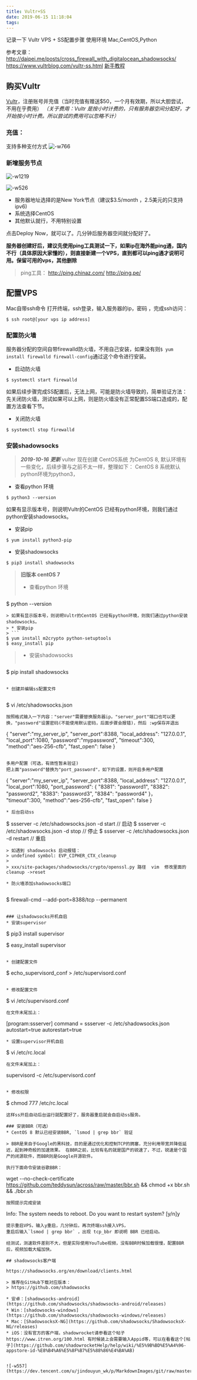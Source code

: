 ```yaml
---
title: Vultr+SS
date: 2019-06-15 11:18:04
tags:
---
```

记录一下 Vultr VPS + SS配置步骤 
使用环境 Mac,CentOS,Python
<!-- more -->

> 
参考文章：
http://daipei.me/posts/cross_firewall_with_digitalocean_shadowsocks/
https://www.vultrblog.com/vultr-ss.html
[新手教程 ](https://medium.com/@jackme256/%E7%A7%91%E5%AD%A6%E4%B8%8A%E7%BD%91-vultr-vps-%E6%90%AD%E5%BB%BA-shadowsocks-ss-%E6%95%99%E7%A8%8B-%E6%96%B0%E6%89%8B%E5%90%91-968613081aae)

## 购买Vultr
[Vultr](https://www.vultr.com/)，注册账号并充值（当时充值有赠送$50，一个月有效期，所以大胆尝试，不用在乎费用）
*（关于费用：Vultr 是按小时计费的，只有服务器空间分配好，才开始按小时计费。所以尝试的费用可以忽略不计）*
### 充值：
支持多种支付方式
![-w766](https://dev.tencent.com/u/jindouyun_wk/p/MarkdownImages/git/raw/master/15605706239682.jpg)


### 新增服务节点
![-w1219](https://dev.tencent.com/u/jindouyun_wk/p/MarkdownImages/git/raw/master/15605706576082.jpg)

![-w526](https://dev.tencent.com/u/jindouyun_wk/p/MarkdownImages/git/raw/master/15605709484524.jpg)

* 服务器地址选择的是New York节点（建议$3.5/month ，2.5美元的只支持ipv6)
* 系统选择CentOS
* 其他默认就行，不用特别设置

点击Deploy Now，就可以了。几分钟后服务器空间就分配好了。

**服务器创建好后，建议先使用ping工具测试一下，如果ip在海外能ping通，国内不行（具体原因大家懂的），则直接新建一个VPS，直到都可以ping通才说明可用。保留可用的vps，其他删除**
> ping工具：
> http://ping.chinaz.com/ 
> http://ping.pe/

## 配置VPS
Mac自带ssh命令
打开终端，ssh登录，输入服务器的ip，密码 ，完成ssh访问：
```
$ ssh root@[your vps ip address]
```

### 配置防火墙
服务器分配的空间自带firewalld防火墙，不用自己安装，如果没有则`$ yum install firewalld firewall-config`通过这个命令进行安装。

* 启动防火墙

```
$ systemctl start firewalld
```
如果后续步骤完成SS配置后，无法上网，可能是防火墙导致的，简单验证方法：先关闭防火墙，测试如果可以上网，则是防火墙没有正常配置SS端口造成的，配置方法查看下节。

* 关闭防火墙

```
$ systemctl stop firewalld
```

### 安装shadowsocks
> ***2019-10-16 更新***
> vulter 现在创建 CentOS系统 为CentOS 8, 默认环境有一些变化，后续步骤与之前不太一样，整理如下：
CentOS 8 系统默认python环境为python3，

* 查看python 环境

```
$ python3 --version
```
如果有显示版本号，则说明Vultr的CentOS 已经有python环境，则我们通过python安装shadowsocks。

* 安装pip

```
$ yum install python3-pip
```

* 安装shadowsocks

```
$ pip3 install shadowsocks
```



> **旧版本 centOS 7**
> * 查看python 环境
> ```
$ python --version
```
> 如果有显示版本号，则说明Vultr的CentOS 已经有python环境，则我们通过python安装shadowsocks。
> * 安装pip
> ```
$ yum install m2crypto python-setuptools
$ easy_install pip
```
> * 安装shadowsocks
> ```
$ pip install shadowsocks
```

* 创建并编辑ss配置文件


```
$ vi /etc/shadowsocks.json
```
按照格式输入一下内容："server"需要替换服务器ip，"server_port"端口也可以更换，"password"设置密码(不能使用默认密码，后面步骤会报错)，然后 :wp保存并退出
```
{
    "server":"my_server_ip",
    "server_port":8388,
    "local_address": "127.0.0.1",
    "local_port":1080,
    "password":"mypassword",
    "timeout":300,
    "method":"aes-256-cfb",
    "fast_open": false
}
```

多用户配置（可选，有效性暂未验证) 
把上面"password"替换为"port_password"，如下的设置，则开启多用户配置
```
{
    "server":"my_server_ip",
    "server_port":8388,
    "local_address": "127.0.0.1",
    "local_port":1080,
    "port_password": {
        "8381": "password1",
        "8382": "password2",
        "8383": "password3",
        "8384": "password4"
    }，
    "timeout":300,
    "method":"aes-256-cfb",
    "fast_open": false
}
```
* 后台启动ss

```
$ ssserver -c /etc/shadowsocks.json -d start    // 启动
$ ssserver -c /etc/shadowsocks.json -d stop     // 停止
$ ssserver -c /etc/shadowsocks.json -d restart  // 重启
```
> 如遇到 shadowsocks 启动报错：
> undefined symbol: EVP_CIPHER_CTX_cleanup
> 
> xxx/site-packages/shadowsocks/crypto/openssl.py 路径  vim  修改里面的cleanup ->reset

* 防火墙添加shadowsocks端口


```
$ firewall-cmd --add-port=8388/tcp --permanent
```

### 让shadowsocks开机自启
* 安装supervisor

```
<!--CentOS 8-->
$ pip3 install supervisor 

<!--CentOS 7-->
$ easy_install supervisor
```

* 创建配置文件

```
$ echo_supervisord_conf > /etc/supervisord.conf
```

* 修改配置文件

```
$ vi /etc/supervisord.conf
```
在文件末尾加上：
```
[program:ssserver]
command = ssserver -c /etc/shadowsocks.json
autostart=true
autorestart=true
```
* 设置supervisor开机自启

```
$ vi /etc/rc.local
```
在文件末尾加上：
```
supervisord -c /etc/supervisord.conf
```

* 修改权限

```
$ chmod 777 /etc/rc.local
```
这样ss开启自动后台运行就配置好了，服务器重启就会自启动ss服务。

### 安装BBR（可选）
* CentOS 8 默认已经安装BBR, `lsmod | grep bbr` 验证 

> BBR是来自于Google的黑科技，目的是通过优化和控制TCP的拥塞，充分利用带宽并降低延迟，起到神奇般的加速效果。 在BBR之前，比较有名的就是国产的锐速了，不过，锐速是个国产的闭源软件，而BBR则是Google开源软件。

执行下面命令安装谷歌BBR：

```
wget --no-check-certificate https://github.com/teddysun/across/raw/master/bbr.sh && chmod +x bbr.sh && ./bbr.sh
```
按照提示完成安装

```
Info: The system needs to reboot.
Do you want to restart system? [y/n]y
```
提示重启VPS，输入y重启，几分钟后，再次终端ssh接入VPS，
重启后输入`lsmod | grep bbr` ，出现 tcp_bbr 即说明 BBR 已经启动。

经测试，测速软件差别不大，但是实际使用YouTube视频，没有BBR时候加载很慢，配置BBR后，视频加载大幅加快。

## shadowsocks客户端

https://shadowsocks.org/en/download/clients.html

> 推荐在GitHub下载对应版本：
> https://github.com/shadowsocks 

* 安卓：[shadowsocks-android](https://github.com/shadowsocks/shadowsocks-android/releases)
* Win：[shadowsocks-windows](https://github.com/shadowsocks/shadowsocks-windows/releases)
* Mac：[ShadowsocksX-NG](https://github.com/shadowsocks/ShadowsocksX-NG/releases)
* iOS：没有官方的客户端，shadowrocket请参看这个帖子https://www.itren.org/100.html 有时候装上会需要输入Appid等，可以在看看这个[帖子](https://github.com/shadowrocketHelp/help/wiki/%E5%9B%BD%E5%A4%96-appstore-id-%E8%B4%A6%E5%8F%B7%E5%88%86%E4%BA%AB)


![-w557](https://dev.tencent.com/u/jindouyun_wk/p/MarkdownImages/git/raw/master/15605829842739.jpg)
